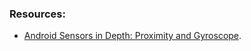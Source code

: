 ### Resources:
- [Android Sensors in Depth: Proximity and Gyroscope](https://code.tutsplus.com/tutorials/android-sensors-in-depth-proximity-and-gyroscope--cms-28084).